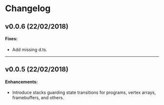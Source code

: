 # Changelog

## v0.0.6 (22/02/2018)
#### Fixes:

-   Add missing d.ts.

---

## v0.0.5 (22/02/2018)
#### Enhancements:

-   Introduce stacks guarding state transitions for programs, vertex arrays,
    framebuffers, and others.
